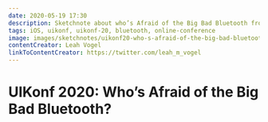 ```yaml
---
date: 2020-05-19 17:30
description: Sketchnote about who’s Afraid of the Big Bad Bluetooth from UIKonf 2020 (online conference)
tags: iOS, uikonf, uikonf-20, bluetooth, online-conference
image: images/sketchnotes/uikonf20-who-s-afraid-of-the-big-bad-bluetooth-small.jpg
contentCreator: Leah Vogel
linkToContentCreator: https://twitter.com/leah_m_vogel
---
```


# UIKonf 2020: Who’s Afraid of the Big Bad Bluetooth?
